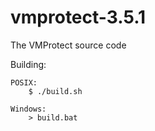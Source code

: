 # vmprotect-3.5.1
The VMProtect source code

Building:

	POSIX:
		$ ./build.sh

	Windows:
		> build.bat
